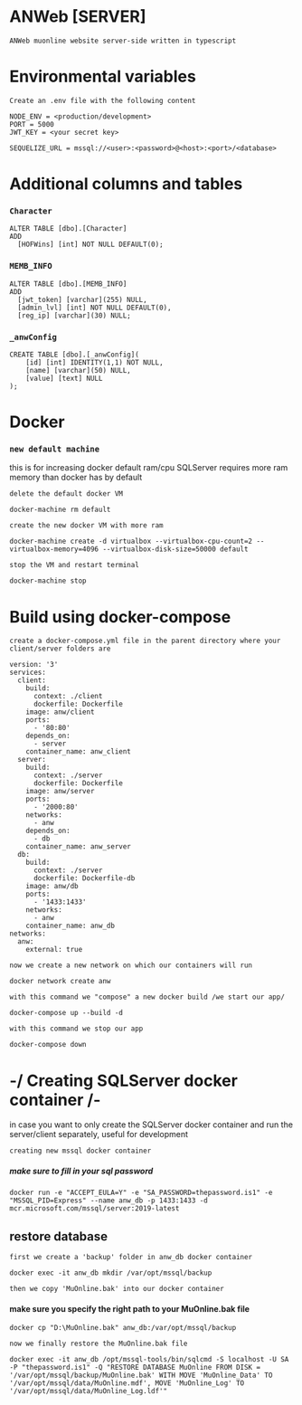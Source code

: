 # ANWeb [SERVER]

`ANWeb muonline website server-side written in typescript`

# Environmental variables

`Create an .env file with the following content`

```
NODE_ENV = <production/development>
PORT = 5000
JWT_KEY = <your secret key>

SEQUELIZE_URL = mssql://<user>:<password>@<host>:<port>/<database>
```

# Additional columns and tables

### `Character`

```
ALTER TABLE [dbo].[Character]
ADD
  [HOFWins] [int] NOT NULL DEFAULT(0);
```

### `MEMB_INFO`

```
ALTER TABLE [dbo].[MEMB_INFO]
ADD
  [jwt_token] [varchar](255) NULL,
  [admin_lvl] [int] NOT NULL DEFAULT(0),
  [reg_ip] [varchar](30) NULL;
```

### `_anwConfig`

```
CREATE TABLE [dbo].[_anwConfig](
	[id] [int] IDENTITY(1,1) NOT NULL,
	[name] [varchar](50) NULL,
	[value] [text] NULL
);
```

# Docker

### `new default machine`

this is for increasing docker default ram/cpu
SQLServer requires more ram memory than docker has by default

`delete the default docker VM`

```
docker-machine rm default
```

`create the new docker VM with more ram`

```
docker-machine create -d virtualbox --virtualbox-cpu-count=2 --virtualbox-memory=4096 --virtualbox-disk-size=50000 default
```

`stop the VM and restart terminal`

```
docker-machine stop
```

# Build using docker-compose

`create a docker-compose.yml file in the parent directory where your client/server folders are`

```
version: '3'
services:
  client:
    build:
      context: ./client
      dockerfile: Dockerfile
    image: anw/client
    ports:
      - '80:80'
    depends_on:
      - server
    container_name: anw_client
  server:
    build:
      context: ./server
      dockerfile: Dockerfile
    image: anw/server
    ports:
      - '2000:80'
    networks:
      - anw
    depends_on:
      - db
    container_name: anw_server
  db:
    build:
      context: ./server
      dockerfile: Dockerfile-db
    image: anw/db
    ports:
      - '1433:1433'
    networks:
      - anw
    container_name: anw_db
networks:
  anw:
    external: true
```

`now we create a new network on which our containers will run`

```
docker network create anw
```

`with this command we "compose" a new docker build /we start our app/`

```
docker-compose up --build -d
```

`with this command we stop our app`

```
docker-compose down
```

# -/ Creating SQLServer docker container /-

in case you want to only create the SQLServer docker container and run the server/client separately, useful for development

`creating new mssql docker container`

##### make sure to fill in your sql password

```
docker run -e "ACCEPT_EULA=Y" -e "SA_PASSWORD=thepassword.is1" -e "MSSQL_PID=Express" --name anw_db -p 1433:1433 -d mcr.microsoft.com/mssql/server:2019-latest
```

## restore database

`first we create a 'backup' folder in anw_db docker container`

```
docker exec -it anw_db mkdir /var/opt/mssql/backup
```

`then we copy 'MuOnline.bak' into our docker container`

#### make sure you specify the right path to your MuOnline.bak file

```
docker cp "D:\MuOnline.bak" anw_db:/var/opt/mssql/backup
```

`now we finally restore the MuOnline.bak file`

```
docker exec -it anw_db /opt/mssql-tools/bin/sqlcmd -S localhost -U SA -P "thepassword.is1" -Q "RESTORE DATABASE MuOnline FROM DISK = '/var/opt/mssql/backup/MuOnline.bak' WITH MOVE 'MuOnline_Data' TO '/var/opt/mssql/data/MuOnline.mdf', MOVE 'MuOnline_Log' TO '/var/opt/mssql/data/MuOnline_Log.ldf'"
```
